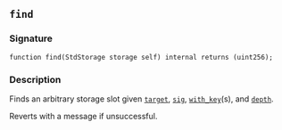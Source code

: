 ## `find`

### Signature

```solidity
function find(StdStorage storage self) internal returns (uint256);
```

### Description

Finds an arbitrary storage slot given [`target`](../forge-std/target.md), [`sig`](../forge-std/sig.md), [`with_key`](../forge-std/with_key.md)(s), and [`depth`](../forge-std/depth.md).

Reverts with a message if unsuccessful.

